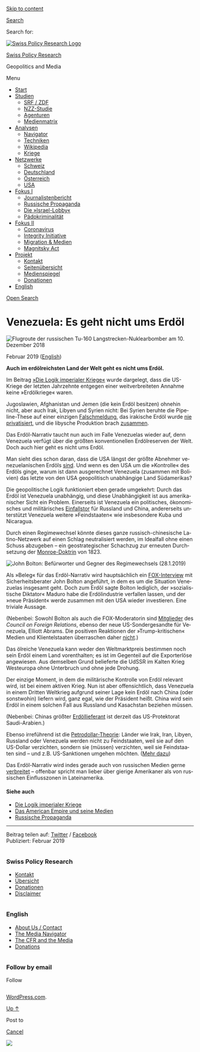 [Skip to
content](#content)

[](https://swprs.org/)

<div class="cover">

</div>

[Search](#search-container)

<div id="search-container" class="header-search-block bg-graphite hidden">

<span class="screen-reader-text">Search for:</span>

</div>

<div class="header-inner section-inner">

[![Swiss Policy Research
Logo](https://swprs.files.wordpress.com/2020/05/swiss-policy-research-logo-300.png)](https://swprs.org/)

[Swiss Policy Research](https://swprs.org/)

Geopolitics and
    Media

</div>

<div class="navigation section no-padding bg-dark">

Menu

<div class="main-navigation">

  - <span id="menu-item-4374">[Start](https://swprs.org)</span>
  - <span id="menu-item-5941">[Studien](https://swprs.org/srf-propaganda-analyse/)</span>
      - <span id="menu-item-4361">[SRF /
        ZDF](https://swprs.org/srf-propaganda-analyse/)</span>
      - <span id="menu-item-4359">[NZZ-Studie](https://swprs.org/die-nzz-studie/)</span>
      - <span id="menu-item-4373">[Agenturen](https://swprs.org/der-propaganda-multiplikator/)</span>
      - <span id="menu-item-7978">[Medienmatrix](https://swprs.org/die-propaganda-matrix/)</span>
  - <span id="menu-item-9423">[Analysen](https://swprs.org/medien-navigator/)</span>
      - <span id="menu-item-9414">[Navigator](https://swprs.org/medien-navigator/)</span>
      - <span id="menu-item-8524">[Techniken](https://swprs.org/der-propaganda-schluessel/)</span>
      - <span id="menu-item-10908">[Wikipedia](https://swprs.org/propaganda-in-der-wikipedia/)</span>
      - <span id="menu-item-9920">[Kriege](https://swprs.org/logik-imperialer-kriege/)</span>
  - <span id="menu-item-4362">[Netzwerke](https://swprs.org/netzwerk-medien-schweiz/)</span>
      - <span id="menu-item-6283">[Schweiz](https://swprs.org/netzwerk-medien-schweiz/)</span>
      - <span id="menu-item-7215">[Deutschland](https://swprs.org/netzwerk-medien-deutschland/)</span>
      - <span id="menu-item-17401">[Österreich](https://swprs.org/medien-in-oesterreich/)</span>
      - <span id="menu-item-7216">[USA](https://swprs.org/das-american-empire-und-seine-medien/)</span>
  - <span id="menu-item-9228">[Fokus
    I](https://swprs.org/bericht-eines-journalisten/)</span>
      - <span id="menu-item-12119">[Journalistenbericht](https://swprs.org/bericht-eines-journalisten/)</span>
      - <span id="menu-item-12117">[Russische
        Propaganda](https://swprs.org/russische-propaganda/)</span>
      - <span id="menu-item-12118">[Die
        »Israel-Lobby«](https://swprs.org/die-israel-lobby-fakten-und-mythen/)</span>
      - <span id="menu-item-13505">[Pädokriminalität](https://swprs.org/geopolitik-und-paedokriminalitaet/)</span>
  - <span id="menu-item-17258">[Fokus
    II](https://swprs.org/migration-und-medien/)</span>
      - <span id="menu-item-32838">[Coronavirus](https://swprs.org/covid-19-hinweis-ii/)</span>
      - <span id="menu-item-12939">[Integrity
        Initiative](https://swprs.org/die-integrity-initiative/)</span>
      - <span id="menu-item-17290">[Migration &
        Medien](https://swprs.org/migration-und-medien/)</span>
      - <span id="menu-item-17291">[Magnitsky
        Act](https://swprs.org/der-fall-magnitsky/)</span>
  - <span id="menu-item-21964">[Projekt](https://swprs.org/kontakt/)</span>
      - <span id="menu-item-8525">[Kontakt](https://swprs.org/kontakt/)</span>
      - <span id="menu-item-10193">[Seitenübersicht](https://swprs.org/uebersicht/)</span>
      - <span id="menu-item-8637">[Medienspiegel](https://swprs.org/medienspiegel/)</span>
      - <span id="menu-item-33287">[Donationen](https://swprs.org/donationen/)</span>
  - <span id="menu-item-14415">[English](https://swprs.org/contact/)</span>

</div>

[Open Search](#)

</div>

<div class="wrapper section medium-padding">

<div class="section-inner clear" data-role="main">

<div id="content" class="content clear center">

# Venezuela: Es geht nicht ums Erdöl

<div class="post-content clear">

<div lang="de">

![Flugroute der russischen Tu-160 Langstrecken-Nuklearbomber am 10.
Dezember
2018](https://swprs.files.wordpress.com/2019/02/venezuela.jpg?w=600&h=302)

Februar 2019
([English](https://swprs.org/venezuela-its-not-about-the-oil/))

**Auch im erdölreichsten Land der Welt geht es nicht ums Erdöl.**

Im Beitrag [»Die Logik imperialer
Kriege«](https://swprs.org/logik-imperialer-kriege/) wurde dargelegt,
dass die US-Kriege der letzten Jahrzehnte entgegen einer
weitverbreiteten Annahme keine »Erdölkriege« waren.

Jugoslawien, Afghanistan und Jemen (die kein Erdöl besitzen) ohnehin
nicht, aber auch Irak, Libyen und Syrien nicht: Bei Syrien beruhte die
Pipeline-These auf einer einzigen
[Falschmeldung](https://truthout.org/articles/the-war-against-the-assad-regime-is-not-a-pipeline-war/),
das irakische Erdöl wurde [nie
privatisiert](https://theconversation.com/iraq-what-happened-to-the-oil-after-the-war-62188),
und die libysche Produktion brach
[zusammen](http://www.businessinsider.com/r-how-unstable-is-libyas-oil-production-2018-3).

Das Erdöl-Narrativ taucht nun auch im Falle Venezuelas wieder auf, denn
Venezuela verfügt über die größten konventionellen Erdölreserven der
Welt. Doch auch hier geht es nicht ums Erdöl.

Man sieht dies schon daran, dass die USA längst der größte Abnehmer
venezuelanischen Erdöls
[sind](https://www.eia.gov/todayinenergy/detail.php?id=9651). Und wenn
es den USA um die »Kontrolle« des Erdöls ginge, warum ist dann
ausgerechnet Venezuela (zusammen mit Bolivien) das letzte von den USA
geopolitisch unabhängige Land Südamerikas?

Die geopolitische Logik funktioniert eben gerade umgekehrt: Durch das
Erdöl ist Venezuela unabhängig, und diese Unabhängigkeit ist aus
amerikanischer Sicht ein Problem. Einerseits ist Venezuela ein
politisches, ökonomisches und militärisches
[Einfallstor](https://www.heise.de/tp/features/Schlagabtausch-ueber-russische-Atombomber-in-Venezuela-4249160.html)
für Russland und China, andererseits unterstützt Venezuela weitere
»Feindstaaten« wie insbesondere Kuba und Nicaragua.

Durch einen Regimewechsel könnte dieses ganze russisch-chinesische
Latino-Netzwerk auf einen Schlag neutralisiert werden, im Idealfall ohne
einen Schuss abzugeben – ein geostrategischer Schachzug zur erneuten
Durchsetzung der
[Monroe-Doktrin](https://de.wikipedia.org/wiki/Monroe-Doktrin) von 1823.

![John Bolton: Befürworter und Gegner des Regimewechsels
(28.1.2019)](https://swprs.files.wordpress.com/2019/02/bolton-maduro-map.jpg?w=450&h=263)

Als »Beleg« für das Erdöl-Narrativ wird hauptsächlich ein
[FOX-Interview](https://www.youtube.com/watch?v=8av-cPP1uPE) mit
Sicherheitsberater John Bolton angeführt, in dem es um die Situation
Venezuelas insgesamt geht. Doch zum Erdöl sagte Bolton lediglich, der
»sozialistische Diktator« Maduro habe die Erdölindustrie verfallen
lassen, und der »neue Präsident« werde zusammen mit den USA wieder
investieren. Eine triviale Aussage.

(Nebenbei: Sowohl Bolton als auch die FOX-Moderatorin sind
[Mitglieder](https://swprs.org/das-american-empire-und-seine-medien/)
des *Council on Foreign Relations*, ebenso der neue US-Sondergesandte
für Venezuela, Elliott Abrams. Die positiven Reaktionen der
»Trump-kritischen« Medien und Klientelstaaten überraschen daher
[nicht](https://swprs.org/trump-medien-geopolitik/).)

Das ölreiche Venezuela kann weder den Weltmarktpreis bestimmen noch sein
Erdöl einem Land vorenthalten; es ist im Gegenteil auf die Exporterlöse
angewiesen. Aus demselben Grund belieferte die UdSSR im Kalten Krieg
Westeuropa ohne Unterbruch und ohne jede Drohung.

Der einzige Moment, in dem die militärische Kontrolle von Erdöl relevant
wird, ist bei einem aktiven Krieg. Nun ist aber offensichtlich, dass
Venezuela in einem Dritten Weltkrieg aufgrund seiner Lage kein Erdöl
nach China (oder sonstwohin) liefern wird, ganz egal, wie der Präsident
heißt. China wird sein Erdöl in einem solchen Fall aus Russland und
Kasachstan beziehen müssen.

(Nebenbei: Chinas größter
[Erdöllieferant](https://oilprice.com/Energy/Crude-Oil/The-Battle-For-Chinas-Oil-Market.html)
ist derzeit das US-Protektorat Saudi-Arabien.)

Ebenso irreführend ist die
[Petrodollar-Theorie](https://foreignpolicy.com/2009/10/07/debunking-the-dumping-the-dollar-conspiracy/):
Länder wie Irak, Iran, Libyen, Russland oder Venezuela werden nicht zu
Feindstaaten, weil sie auf den US-Dollar verzichten, sondern sie
(müssen) verzichten, weil sie Feindstaaten sind – und z.B.
US-Sanktionen umgehen möchten. ([Mehr
dazu](https://www.nachdenkseiten.de/?p=44020))

Das Erdöl-Narrativ wird indes gerade auch von russischen Medien gerne
[verbreitet](https://www.rt.com/usa/449982-john-bolton-oil-venezuela/) –
offenbar spricht man lieber über gierige Amerikaner als von russischen
Einflusszonen in Lateinamerika.

#### Siehe auch

  - [Die Logik imperialer
    Kriege](https://swprs.org/logik-imperialer-kriege/)
  - [Das American Empire und seine
    Medien](https://swprs.org/das-american-empire-und-seine-medien/)
  - [Russische Propaganda](https://swprs.org/russische-propaganda/)

-----

Beitrag teilen auf:
[Twitter](https://twitter.com/intent/tweet?url=https://swprs.org/venezuela-erdoel/)
/
[Facebook](https://www.facebook.com/share.php?u=https://swprs.org/venezuela-erdoel/)  
Publiziert: Februar
    2019

</div>

</div>

</div>

</div>

</div>

<div id="footer" class="footer bg-graphite">

<div class="section-inner row clear" data-role="complementary">

<div class="column column-1 one-third medium-padding">

<div class="widgets">

<div id="nav_menu-3" class="widget widget_nav_menu">

<div class="widget-content clear">

### Swiss Policy Research

<div class="menu-allgemein-container">

  - <span id="menu-item-251">[Kontakt](https://swprs.org/kontakt/)</span>
  - <span id="menu-item-33090">[Übersicht](https://swprs.org/uebersicht/)</span>
  - <span id="menu-item-33286">[Donationen](https://swprs.org/donationen/)</span>
  - <span id="menu-item-15372">[Disclaimer](https://swprs.org/disclaimer/)</span>

</div>

</div>

</div>

</div>

</div>

<div class="column column-2 one-third medium-padding">

<div class="widgets">

<div id="nav_menu-4" class="widget widget_nav_menu">

<div class="widget-content clear">

### English

<div class="menu-english-container">

  - <span id="menu-item-20017">[About Us /
    Contact](https://swprs.org/contact/)</span>
  - <span id="menu-item-20015">[The Media
    Navigator](https://swprs.org/media-navigator/)</span>
  - <span id="menu-item-20016">[The CFR and the
    Media](https://swprs.org/the-american-empire-and-its-media/)</span>
  - <span id="menu-item-33285">[Donations](https://swprs.org/donations/)</span>

</div>

</div>

</div>

</div>

</div>

<div class="column column-3 one-third medium-padding">

<div class="widgets">

<div id="blog_subscription-4" class="widget widget_blog_subscription jetpack_subscription_widget">

<div class="widget-content clear">

### Follow by email

Follow

</div>

</div>

</div>

</div>

</div>

</div>

<div class="credits section bg-dark small-padding">

<div class="credits-inner section-inner clear">

[WordPress.com](https://wordpress.com/?ref=footer_custom_com).

[Up ↑](# "To the top")

</div>

</div>

<div style="display:none">

</div>

<div id="carousel-reblog-box">

Post to

<div class="submit">

<span class="canceltext">[Cancel](#)</span>

</div>

<div class="arrow">

</div>

</div>

![](https://pixel.wp.com/b.gif?v=noscript)
